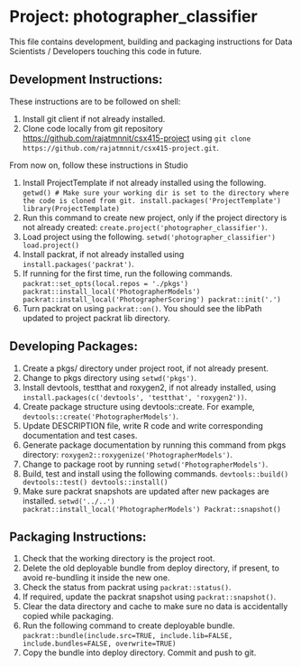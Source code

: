 # Project: photographer_classifier

This file contains development, building and packaging instructions for Data Scientists / Developers touching this code in future.


## Development Instructions:

These instructions are to be followed on shell:
1.   Install git client if not already installed.
2.   Clone code locally from git repository https://github.com/rajatmnnit/csx415-project using `git clone https://github.com/rajatmnnit/csx415-project.git`.

From now on, follow these instructions in Studio
1.   Install ProjectTemplate if not already installed using the following.
        `
        getwd() # Make sure your working dir is set to the directory where the code is cloned from git.
        install.packages('ProjectTemplate')
        library(ProjectTemplate)
        `
2.   Run this command to create new project, only if the project directory is not already created: `create.project('photographer_classifier')`.
3.   Load project using the following.
        `
        setwd('photographer_classifier')
        load.project()
        `
4.    Install packrat, if not already installed using `install.packages('packrat')`.
5.    If running for the first time, run the following commands.
        `
        packrat::set_opts(local.repos = './pkgs')
        packrat::install_local('PhotographerModels')
        packrat::install_local('PhotographerScoring')
        packrat::init('.')
        `
6.    Turn packrat on using `packrat::on()`. You should see the libPath updated to project packrat lib directory.


## Developing Packages:

1.    Create a pkgs/ directory under project root, if not already present.
2.    Change to pkgs directory using `setwd('pkgs')`.
3.    Install devtools, testthat and roxygen2, if not already installed, using `install.packages(c('devtools', 'testthat', 'roxygen2'))`.
4.    Create package structure using devtools::create. For example, `devtools::create('PhotographerModels')`.
5.    Update DESCRIPTION file, write R code and write corresponding documentation and test cases.
6.    Generate package documentation by running this command from pkgs directory: `roxygen2::roxygenize('PhotographerModels')`.
7.    Change to package root by running `setwd('PhotographerModels')`.
8.    Build, test and install using the following commands.
        `
        devtools::build()
        devtools::test()
        devtools::install()
        `
9.    Make sure packrat snapshots are updated after new packages are installed.
        `
        setwd('../..')
        packrat::install_local('PhotographerModels')
        Packrat::snapshot()
        `


## Packaging Instructions:

1.    Check that the working directory is the project root.
2.    Delete the old deployable bundle from deploy directory, if present, to avoid re-bundling it inside the new one.
3.    Check the status from packrat using `packrat::status()`.
4.    If required, update the packrat snapshot using `packrat::snapshot()`.
5.    Clear the data directory and cache to make sure no data is accidentally copied while packaging.
6.    Run the following command to create deployable bundle.
        `
        packrat::bundle(include.src=TRUE, include.lib=FALSE, include.bundles=FALSE, overwrite=TRUE)
        `
7.    Copy the bundle into deploy directory. Commit and push to git.
